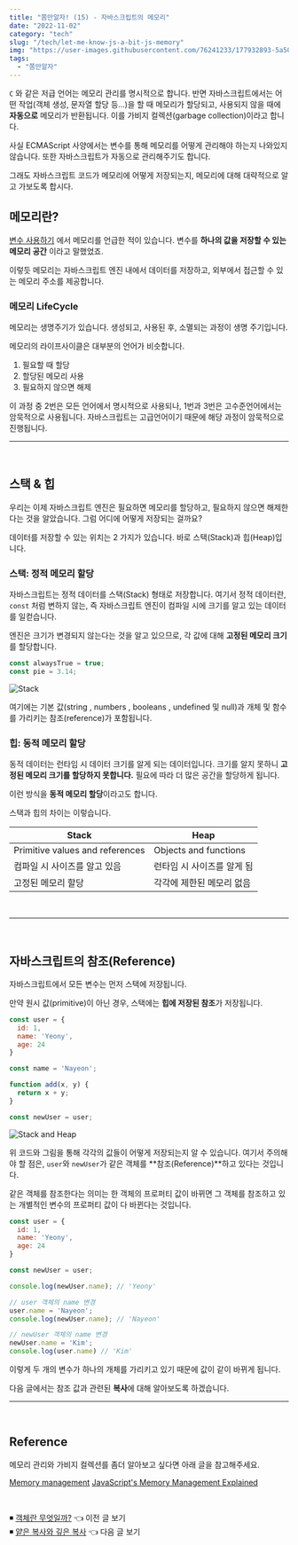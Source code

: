 ```yaml
---
title: "쫌만알자! (15) - 자바스크립트의 메모리"
date: "2022-11-02"
category: "tech"
slug: "/tech/let-me-know-js-a-bit-js-memory"
img: "https://user-images.githubusercontent.com/76241233/177932893-5a504b26-12e4-4ade-b1ce-1951d072ba82.jpg"
tags:
  - "쫌만알자"
---
```


`C` 와 같은 저급 언어는 메모리 관리를 명시적으로 합니다. 반면 자바스크립트에서는 어떤 작업(객체 생성, 문자열 할당 등...)을 할 때 메모리가 할당되고, 사용되지 않을 때에 **자동으로** 메모리가 반환됩니다. 이를 가비지 컬렉션(garbage collection)이라고 합니다. 

사실 ECMAScript 사양에서는 변수를 통해 메모리를 어떻게 관리해야 하는지 나와있지 않습니다. 또한 자바스크립트가 자동으로 관리해주기도 합니다.

그래도 자바스크립트 코드가 메모리에 어떻게 저장되는지, 메모리에 대해 대략적으로 알고 가보도록 합시다.

## 메모리란?

[변수 사용하기](/tech/let-me-know-js-a-bit-js-variable) 에서 메모리를 언급한 적이 있습니다. 변수를 **하나의 값을 저장할 수 있는 메모리 공간** 이라고 말했었죠.

이렇듯 메모리는 자바스크립트 엔진 내에서 데이터를 저장하고, 외부에서 접근할 수 있는 메모리 주소를 제공합니다.

### 메모리 LifeCycle

메모리는 생명주기가 있습니다. 생성되고, 사용된 후, 소멸되는 과정이 생명 주기입니다.

메모리의 라이프사이클은 대부분의 언어가 비슷합니다. 

1. 필요할 때 할당
2. 할당된 메모리 사용
3. 필요하지 않으면 해제

이 과정 중 2번은 모든 언어에서 명시적으로 사용되나, 1번과 3번은 고수준언어에서는 암묵적으로 사용됩니다. 자바스크립트는 고급언어이기 때문에 해당 과정이 암묵적으로 진행됩니다.

---

<br/>

## 스택 & 힙

우리는 이제 자바스크립트 엔진은 필요하면 메모리를 할당하고, 필요하지 않으면 해제한다는 것을 알았습니다. 그럼 어디에 어떻게 저장되는 걸까요? 

데이터를 저장할 수 있는 위치는 2 가지가 있습니다. 바로 스택(Stack)과 힙(Heap)입니다.
<br/>

### 스택: 정적 메모리 할당

자바스크립트는 정적 데이터를 스택(Stack) 형태로 저장합니다. 여기서 정적 데이터란, `const` 처럼 변하지 않는, 즉 자바스크립트 엔진이 컴파일 시에 크기를 알고 있는 데이터를 일컫습니다. 

엔진은 크기가 변경되지 않는다는 것을 알고 있으므로, 각 값에 대해 **고정된 메모리 크기**를 할당합니다.


```javascript
const alwaysTrue = true;
const pie = 3.14; 
```

![Stack](https://user-images.githubusercontent.com/76241233/197654595-a76c5621-90c9-4efb-98c9-949942ccdc70.png)


여기에는 기본 값(string , numbers , booleans , undefined 및 null)과 개체 및 함수를 가리키는 참조(reference)가 포함됩니다.


### 힙: 동적 메모리 할당

동적 데이터는 런타임 시 데이터 크기를 알게 되는 데이터입니다. 크기를 알지 못하니 **고정된 메모리 크기를 할당하지 못합니다.** 필요에 따라 더 많은 공간을 할당하게 됩니다.

이런 방식을 **동적 메모리 할당**이라고도 합니다.


스택과 힙의 차이는 이렇습니다.

|  Stack | Heap |
| ------ | ---- |
| Primitive values and references | Objects and functions |
| 컴파일 시 사이즈를 알고 있음 | 런타임 시 사이즈를 알게 됨 |
| 고정된 메모리 할당 | 각각에 제한된 메모리 없음 |


<!-- https://media.geeksforgeeks.org/wp-content/uploads/20220614193345/UntitledDiagramdrawio15.png 참고 -->

<br/>

---

<br/>

## 자바스크립트의 참조(Reference)

자바스크립트에서 모든 변수는 먼저 스택에 저장됩니다. 

만약 원시 값(primitive)이 아닌 경우, 스택에는 **힙에 저장된 참조**가 저장됩니다.

```javascript
const user = {
  id: 1,
  name: 'Yeony',
  age: 24
}

const name = 'Nayeon';

function add(x, y) {
  return x + y;
}

const newUser = user;
```

![Stack and Heap](https://user-images.githubusercontent.com/76241233/197653935-75012c0a-8ab6-4b0b-8a7a-9c432a017113.png)

위 코드와 그림을 통해 각각의 값들이 어떻게 저장되는지 알 수 있습니다. 여기서 주의해야 할 점은, `user`와 `newUser`가 같은 객체를 **참조(Reference)**하고 있다는 것입니다.

같은 객체를 참조한다는 의미는 한 객체의 프로퍼티 값이 바뀌면 그 객체를 참조하고 있는 개별적인 변수의 프로퍼티 값이 다 바뀐다는 것입니다.

```javascript
const user = {
  id: 1,
  name: 'Yeony',
  age: 24
}

const newUser = user;

console.log(newUser.name); // 'Yeony'

// user 객체의 name 변경
user.name = 'Nayeon';
console.log(newUser.name); // 'Nayeon'

// newUser 객체의 name 변경
newUser.name = 'Kim';
console.log(user.name) // 'Kim'
```

이렇게 두 개의 변수가 하나의 개체를 가리키고 있기 때문에 값이 같이 바뀌게 됩니다.

다음 글에서는 참조 값과 관련된 **복사**에 대해 알아보도록 하겠습니다.

---
<br/>

## Reference

메모리 관리와 가비지 컬렉션를 좀더 알아보고 싶다면 아래 글을 참고해주세요.

[Memory management](https://developer.mozilla.org/en-US/docs/Web/JavaScript/Memory_Management)
[JavaScript's Memory Management Explained](https://felixgerschau.com/javascript-memory-management/)

<br/>


◾ [객체란 무엇일까?](/tech/let-me-know-js-a-bit-js-object) 👈 이전 글 보기   
◾ [얕은 복사와 깊은 복사](/tech/let-me-know-js-a-bit-shallow-copy-deep-copy) 👈 다음 글 보기
